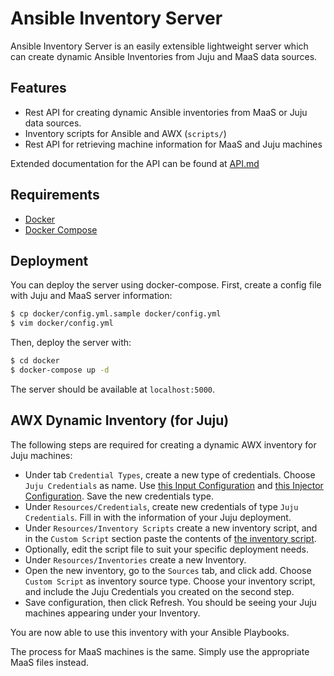 # Ansible Inventory Server

Ansible Inventory Server is an easily extensible lightweight server
which can create dynamic Ansible Inventories from Juju and MaaS data
sources.

## Features

* Rest API for creating dynamic Ansible inventories from MaaS or Juju
  data sources.
* Inventory scripts for Ansible and AWX (`scripts/`)
* Rest API for retrieving machine information for MaaS and Juju machines

Extended documentation for the API can be found at [API.md](./API.md)

## Requirements

* [Docker](https://docs.docker.com/install/)
* [Docker Compose](https://docs.docker.com/compose/install/)

## Deployment

You can deploy the server using docker-compose. First, create a config
file with Juju and MaaS server information:

```bash
$ cp docker/config.yml.sample docker/config.yml
$ vim docker/config.yml
```

Then, deploy the server with:

```bash
$ cd docker
$ docker-compose up -d
```

The server should be available at `localhost:5000`.

## AWX Dynamic Inventory (for Juju)

The following steps are required for creating a dynamic AWX inventory for
Juju machines:

- Under tab `Credential Types`, create a new type of credentials. Choose
  `Juju Credentials` as name. Use [this Input Configuration][1] and
  [this Injector Configuration][2]. Save the new credentials type.
- Under `Resources/Credentials`, create new credentials of type
  `Juju Credentials`. Fill in with the information of your Juju deployment.
- Under `Resources/Inventory Scripts` create a new inventory script, and in
  the `Custom Script` section paste the contents of [the inventory script][3].
- Optionally, edit the script file to suit your specific deployment needs.
- Under `Resources/Inventories` create a new Inventory.
- Open the new inventory, go to the `Sources` tab, and click add. Choose
  `Custom Script` as inventory source type. Choose your inventory script, and
  include the Juju Credentials you created on the second step.
- Save configuration, then click Refresh. You should be seeing your Juju
  machines appearing under your Inventory.

You are now able to use this inventory with your Ansible Playbooks.

The process for MaaS machines is the same. Simply use the appropriate MaaS
files instead.

[1]: ./awx/creds_juju_input.yaml "Juju Credentials Input Configuration"
[2]: ./awx/creds_juju_injector.yaml "Juju Credentials Injector Configuration"
[3]: ./scripts/juju_inventory_script.py "Juju Credentials Injector Configuration"
